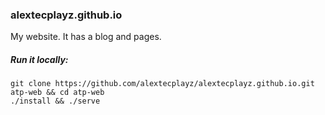 ### alextecplayz.github.io
My website. It has a blog and pages.

##### Run it locally:
```
git clone https://github.com/alextecplayz/alextecplayz.github.io.git atp-web && cd atp-web
./install && ./serve
```
